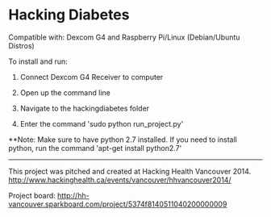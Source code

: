 Hacking Diabetes
===============

Compatible with: Dexcom G4 and Raspberry Pi/Linux (Debian/Ubuntu Distros)


To install and run:

1. Connect Dexcom G4 Receiver to computer

2. Open up the command line

3. Navigate to the hackingdiabetes folder

4. Enter the command 'sudo python run_project.py'


**Note: Make sure to have python 2.7 installed.
If you need to install python, run the command 'apt-get install python2.7'

--------------
This project was pitched and created at Hacking Health Vancouver 2014.
http://www.hackinghealth.ca/events/vancouver/hhvancouver2014/

Project board: http://hh-vancouver.sparkboard.com/project/5374f8140511040200000009
